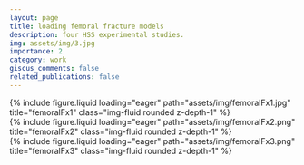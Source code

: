 ```yaml
---
layout: page
title: loading femoral fracture models
description: four HSS experimental studies.
img: assets/img/3.jpg
importance: 2
category: work
giscus_comments: false
related_publications: false
---
```




<div class="row">
    <div class="col-sm mt-3 mt-md-0">
        {% include figure.liquid loading="eager" path="assets/img/femoralFx1.jpg" title="femoralFx1" class="img-fluid rounded z-depth-1" %}
    </div>
    <div class="col-sm mt-3 mt-md-0">
        {% include figure.liquid loading="eager" path="assets/img/femoralFx2.png" title="femoralFx2" class="img-fluid rounded z-depth-1" %}
    </div>
    <div class="col-sm mt-3 mt-md-0">
        {% include figure.liquid loading="eager" path="assets/img/femoralFx3.png" title="femoralFx3" class="img-fluid rounded z-depth-1" %}
    </div>
</div>




